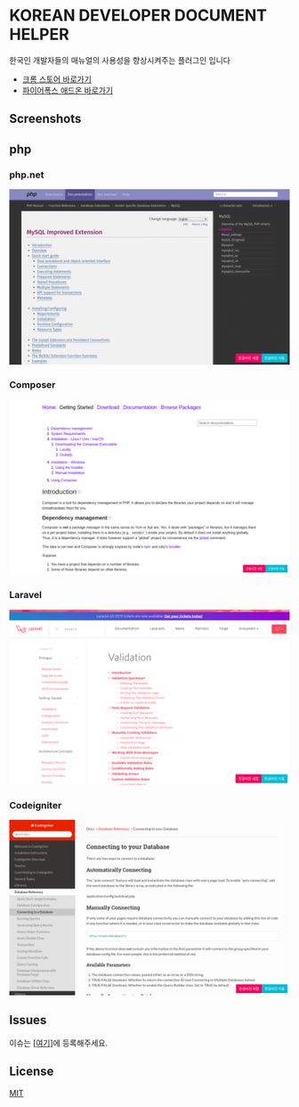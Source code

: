 KOREAN DEVELOPER DOCUMENT HELPER
=====

한국인 개발자들의 매뉴얼의 사용성을 향상시켜주는 플러그인 입니다

- [크롬 스토어 바로가기](https://chrome.google.com/webstore/detail/khehbedidjckdgjefapaojgaconkbpei/)
- [파이어폭스 애드온 바로가기](https://addons.mozilla.org/en-US/firefox/addon/korean-developer-manual-helper/)


Screenshots
-----

## php
### php.net
![php.net](src/images/screenshots/php/php.net.png)
### Composer
![Composer](src/images/screenshots/php/composer.png)
### Laravel
![Laravel](src/images/screenshots/php/laravel.png)
### Codeigniter
![Codeigniter](src/images/screenshots/php/codeigniter.png)


Issues
-----

이슈는 [[여기](http://github.com/kkame/korean-developer-document-helper/issues)]에 등록해주세요.


License
-----

[MIT](http://opensource.org/licenses/MIT)

